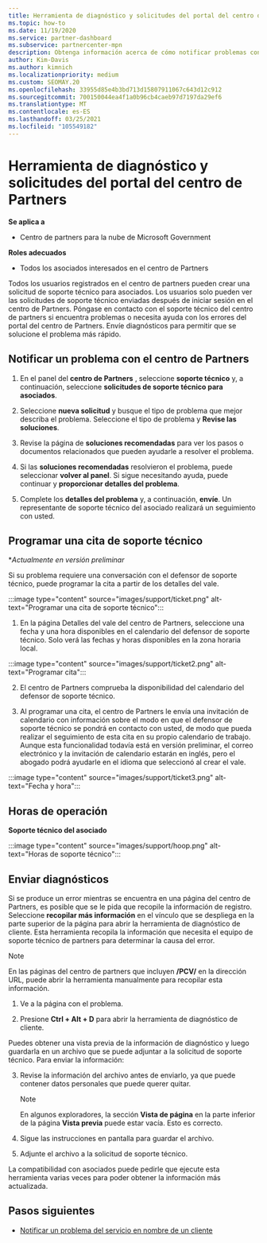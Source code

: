 ```yaml
---
title: Herramienta de diagnóstico y solicitudes del portal del centro de Partners
ms.topic: how-to
ms.date: 11/19/2020
ms.service: partner-dashboard
ms.subservice: partnercenter-mpn
description: Obtenga información acerca de cómo notificar problemas con el centro de Partners y cómo recopilar información de diagnóstico para el equipo de soporte técnico de asociados.
author: Kim-Davis
ms.author: kimnich
ms.localizationpriority: medium
ms.custom: SEOMAY.20
ms.openlocfilehash: 33955d85e4b3bd713d15807911067c643d12c912
ms.sourcegitcommit: 700150044ea4f1a0b96cb4caeb97d7197da29ef6
ms.translationtype: MT
ms.contentlocale: es-ES
ms.lasthandoff: 03/25/2021
ms.locfileid: "105549182"
---
```

# <a name="partner-center-portal-requests-and-diagnostic-tool"></a>Herramienta de diagnóstico y solicitudes del portal del centro de Partners

**Se aplica a**

- Centro de partners para la nube de Microsoft Government

**Roles adecuados**

- Todos los asociados interesados en el centro de Partners

Todos los usuarios registrados en el centro de partners pueden crear una solicitud de soporte técnico para asociados. Los usuarios solo pueden ver las solicitudes de soporte técnico enviadas después de iniciar sesión en el centro de Partners.
Póngase en contacto con el soporte técnico del centro de partners si encuentra problemas o necesita ayuda con los errores del portal del centro de Partners. Envíe diagnósticos para permitir que se solucione el problema más rápido.

## <a name="report-a-problem-with-the-partner-center"></a>Notificar un problema con el centro de Partners

1. En el panel del **centro de Partners** , seleccione **soporte técnico** y, a continuación, seleccione **solicitudes de soporte técnico para asociados**.

2. Seleccione **nueva solicitud** y busque el tipo de problema que mejor describa el problema. Seleccione el tipo de problema y **Revise las soluciones**.

3. Revise la página de **soluciones recomendadas** para ver los pasos o documentos relacionados que pueden ayudarle a resolver el problema.

4. Si las **soluciones recomendadas** resolvieron el problema, puede seleccionar **volver al panel**. Si sigue necesitando ayuda, puede continuar y **proporcionar detalles del problema**.

5. Complete los **detalles del problema** y, a continuación, **envíe**. Un representante de soporte técnico del asociado realizará un seguimiento con usted.

## <a name="schedule-a-support-appointment"></a>Programar una cita de soporte técnico 

**Actualmente en versión preliminar*

Si su problema requiere una conversación con el defensor de soporte técnico, puede programar la cita a partir de los detalles del vale.

:::image type="content" source="images/support/ticket.png" alt-text="Programar una cita de soporte técnico":::

1.  En la página Detalles del vale del centro de Partners, seleccione una fecha y una hora disponibles en el calendario del defensor de soporte técnico. Solo verá las fechas y horas disponibles en la zona horaria local.

:::image type="content" source="images/support/ticket2.png" alt-text="Programar cita":::

2. El centro de Partners comprueba la disponibilidad del calendario del defensor de soporte técnico.

1. Al programar una cita, el centro de Partners le envía una invitación de calendario con información sobre el modo en que el defensor de soporte técnico se pondrá en contacto con usted, de modo que pueda realizar el seguimiento de esta cita en su propio calendario de trabajo.  Aunque esta funcionalidad todavía está en versión preliminar, el correo electrónico y la invitación de calendario estarán en inglés, pero el abogado podrá ayudarle en el idioma que seleccionó al crear el vale.

:::image type="content" source="images/support/ticket3.png" alt-text="Fecha y hora":::

## <a name="hours-of-operation"></a>Horas de operación

**Soporte técnico del asociado**

:::image type="content" source="images/support/hoop.png" alt-text="Horas de soporte técnico":::

## <a name="send-diagnostics"></a>Enviar diagnósticos

Si se produce un error mientras se encuentra en una página del centro de Partners, es posible que se le pida que recopile la información de registro. Seleccione **recopilar más información** en el vínculo que se despliega en la parte superior de la página para abrir la herramienta de diagnóstico de cliente. Esta herramienta recopila la información que necesita el equipo de soporte técnico de partners para determinar la causa del error. 

>[!NOTE]
>En las páginas del centro de partners que incluyen **/PCV/** en la dirección URL, puede abrir la herramienta manualmente para recopilar esta información.

1. Ve a la página con el problema.

2. Presione **Ctrl + Alt + D** para abrir la herramienta de diagnóstico de cliente.

Puedes obtener una vista previa de la información de diagnóstico y luego guardarla en un archivo que se puede adjuntar a la solicitud de soporte técnico. Para enviar la información:

3. Revise la información del archivo antes de enviarlo, ya que puede contener datos personales que puede querer quitar.

    >[!NOTE]
    >En algunos exploradores, la sección **Vista de página** en la parte inferior de la página **Vista previa** puede estar vacía. Esto es correcto.

4. Sigue las instrucciones en pantalla para guardar el archivo.

5. Adjunte el archivo a la solicitud de soporte técnico.

La compatibilidad con asociados puede pedirle que ejecute esta herramienta varias veces para poder obtener la información más actualizada.

## <a name="next-steps"></a>Pasos siguientes

- [Notificar un problema del servicio en nombre de un cliente](report-problems-on-behalf-of-a-customer.md)
